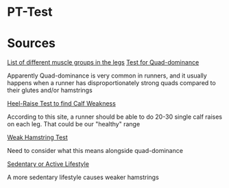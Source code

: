 # PT-Test

# Sources
<a href="https://www.bodyfortress.com/news/the-body-fortress-leg-day-workout">List of different muscle groups in the legs</a>
<a href="https://www.runnersworld.com/health-injuries/a24216773/quad-dominant-running/">Test for Quad-dominance</a> 
<p>Apparently Quad-dominance is very common in runners, and it usually happens when a runner has disproportionately strong quads compared to their glutes and/or hamstrings</p>
<a href="https://www.performanceyoga.ie/calf-muscle-strength-or-weakness/#:~:text=Weakness%20is%20evident%20when%20it,equal%20amount%20on%20both%20sides.">Heel-Raise Test to find Calf Weakness</a>
<p>According to this site, a runner should be able to do 20-30 single calf raises on each leg. That could be our "healthy" range</p>
<a href="https://barbend.com/simple-ways-test-hamstrings-weak/">Weak Hamstring Test</a>
<p>Need to consider what this means alongside quad-dominance</p>
<a href="https://www.health.harvard.edu/staying-healthy/are-your-hamstrings-working-double-duty">Sedentary or Active Lifestyle</a>
<p>A more sedentary lifestyle causes weaker hamstrings</p>